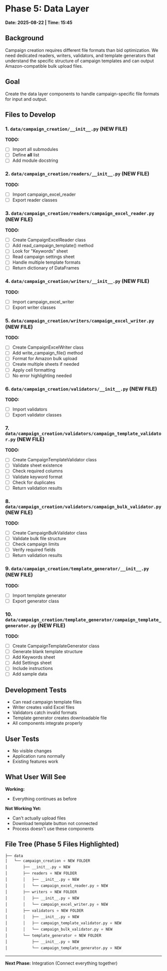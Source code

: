 # Phase 5: Data Layer
**Date: 2025-08-22 | Time: 15:45**

## Background
Campaign creation requires different file formats than bid optimization. We need dedicated readers, writers, validators, and template generators that understand the specific structure of campaign templates and can output Amazon-compatible bulk upload files.

## Goal
Create the data layer components to handle campaign-specific file formats for input and output.

## Files to Develop

### 1. `data/campaign_creation/__init__.py` (NEW FILE)
**TODO:**
- [ ] Import all submodules
- [ ] Define __all__ list
- [ ] Add module docstring

### 2. `data/campaign_creation/readers/__init__.py` (NEW FILE)
**TODO:**
- [ ] Import campaign_excel_reader
- [ ] Export reader classes

### 3. `data/campaign_creation/readers/campaign_excel_reader.py` (NEW FILE)
**TODO:**
- [ ] Create CampaignExcelReader class
- [ ] Add read_campaign_template() method
- [ ] Look for "Keywords" sheet
- [ ] Read campaign settings sheet
- [ ] Handle multiple template formats
- [ ] Return dictionary of DataFrames

### 4. `data/campaign_creation/writers/__init__.py` (NEW FILE)
**TODO:**
- [ ] Import campaign_excel_writer
- [ ] Export writer classes

### 5. `data/campaign_creation/writers/campaign_excel_writer.py` (NEW FILE)
**TODO:**
- [ ] Create CampaignExcelWriter class
- [ ] Add write_campaign_file() method
- [ ] Format for Amazon bulk upload
- [ ] Create multiple sheets if needed
- [ ] Apply cell formatting
- [ ] No error highlighting needed

### 6. `data/campaign_creation/validators/__init__.py` (NEW FILE)
**TODO:**
- [ ] Import validators
- [ ] Export validator classes

### 7. `data/campaign_creation/validators/campaign_template_validator.py` (NEW FILE)
**TODO:**
- [ ] Create CampaignTemplateValidator class
- [ ] Validate sheet existence
- [ ] Check required columns
- [ ] Validate keyword format
- [ ] Check for duplicates
- [ ] Return validation results

### 8. `data/campaign_creation/validators/campaign_bulk_validator.py` (NEW FILE)
**TODO:**
- [ ] Create CampaignBulkValidator class
- [ ] Validate bulk file structure
- [ ] Check campaign limits
- [ ] Verify required fields
- [ ] Return validation results

### 9. `data/campaign_creation/template_generator/__init__.py` (NEW FILE)
**TODO:**
- [ ] Import template generator
- [ ] Export generator class

### 10. `data/campaign_creation/template_generator/campaign_template_generator.py` (NEW FILE)
**TODO:**
- [ ] Create CampaignTemplateGenerator class
- [ ] Generate blank template structure
- [ ] Add Keywords sheet
- [ ] Add Settings sheet
- [ ] Include instructions
- [ ] Add sample data

## Development Tests
- Can read campaign template files
- Writer creates valid Excel files
- Validators catch invalid formats
- Template generator creates downloadable file
- All components integrate properly

## User Tests
- No visible changes
- Application runs normally
- Existing features work

## What User Will See
**Working:**
- Everything continues as before

**Not Working Yet:**
- Can't actually upload files
- Download template button not connected
- Process doesn't use these components

## File Tree (Phase 5 Files Highlighted)
```
├── data
│   └── campaign_creation ⭐ NEW FOLDER
│       ├── __init__.py ⭐ NEW
│       ├── readers ⭐ NEW FOLDER
│       │   ├── __init__.py ⭐ NEW
│       │   └── campaign_excel_reader.py ⭐ NEW
│       ├── writers ⭐ NEW FOLDER
│       │   ├── __init__.py ⭐ NEW
│       │   └── campaign_excel_writer.py ⭐ NEW
│       ├── validators ⭐ NEW FOLDER
│       │   ├── __init__.py ⭐ NEW
│       │   ├── campaign_template_validator.py ⭐ NEW
│       │   └── campaign_bulk_validator.py ⭐ NEW
│       └── template_generator ⭐ NEW FOLDER
│           ├── __init__.py ⭐ NEW
│           └── campaign_template_generator.py ⭐ NEW
```

---

**Next Phase:** Integration (Connect everything together)